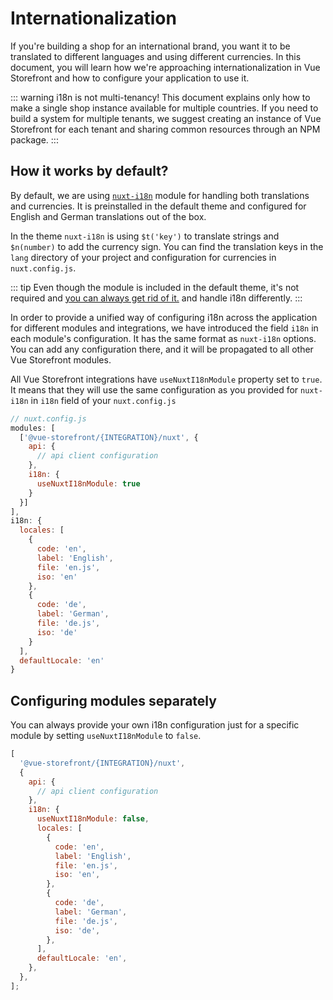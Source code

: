 # Internationalization

If you're building a shop for an international brand, you want it to be translated to different languages and using different currencies. In this document, you will learn how we're approaching internationalization in Vue Storefront and how to configure your application to use it.

::: warning i18n is not multi-tenancy!
This document explains only how to make a single shop instance available for multiple countries. If you need to build a system for multiple tenants, we suggest creating an instance of Vue Storefront for each tenant and sharing common resources through an NPM package.
:::

## How it works by default?

By default, we are using [`nuxt-i18n`](https://i18n.nuxtjs.org/) module for handling both translations and currencies. It is preinstalled in the default theme and configured for English and German translations out of the box.

In the theme `nuxt-i18n` is using `$t('key')` to translate strings and `$n(number)` to add the currency sign. You can find the translation keys in the `lang` directory of your project and configuration for currencies in `nuxt.config.js`.

::: tip
Even though the module is included in the default theme, it's not required and [you can always get rid of it.](#configuring-modules-separately) and handle i18n differently.
:::

In order to provide a unified way of configuring i18n across the application for different modules and integrations, we have introduced the field `i18n` in each module's configuration. It has the same format as `nuxt-i18n` options. You can add any configuration there, and it will be propagated to all other Vue Storefront modules.

All Vue Storefront integrations have `useNuxtI18nModule` property set to `true`. It means that they will use the same configuration as you provided for `nuxt-i18n` in `i18n` field of your `nuxt.config.js`

```js
// nuxt.config.js
modules: [
  ['@vue-storefront/{INTEGRATION}/nuxt', {
    api: {
      // api client configuration
    },
    i18n: {
      useNuxtI18nModule: true
    }
  }]
],
i18n: {
  locales: [
    {
      code: 'en',
      label: 'English',
      file: 'en.js',
      iso: 'en'
    },
    {
      code: 'de',
      label: 'German',
      file: 'de.js',
      iso: 'de'
    }
  ],
  defaultLocale: 'en'
}

```

## Configuring modules separately

You can always provide your own i18n configuration just for a specific module by setting `useNuxtI18nModule` to `false`.

```js
[
  '@vue-storefront/{INTEGRATION}/nuxt',
  {
    api: {
      // api client configuration
    },
    i18n: {
      useNuxtI18nModule: false,
      locales: [
        {
          code: 'en',
          label: 'English',
          file: 'en.js',
          iso: 'en',
        },
        {
          code: 'de',
          label: 'German',
          file: 'de.js',
          iso: 'de',
        },
      ],
      defaultLocale: 'en',
    },
  },
];
```
